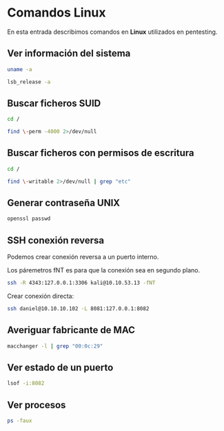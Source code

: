 
# Comandos Linux

En esta entrada describimos comandos en **Linux** utilizados en pentesting.

## Ver información del sistema

```bash
uname -a
```
```bash
lsb_release -a
```

## Buscar ficheros SUID

```bash
cd /
```

```bash
find \-perm -4000 2>/dev/null
```

## Buscar ficheros con permisos de escritura

```bash
cd /
```

```bash
find \-writable 2>/dev/null | grep "etc"
```

## Generar contraseña UNIX

```bash
openssl passwd
```

## SSH conexión reversa

Podemos crear conexión reversa a un puerto interno.

Los páremetros fNT es para que la conexión sea en segundo plano.

```bash
ssh -R 4343:127.0.0.1:3306 kali@10.10.53.13 -fNT
```

Crear conexión directa:

```bash
ssh daniel@10.10.10.102 -L 8081:127.0.0.1:8082

```

## Averiguar fabricante de MAC

```bash
macchanger -l | grep "00:0c:29"
```
## Ver estado de un puerto

```bash
lsof -i:8082
```

## Ver procesos

```bash
ps -faux
```